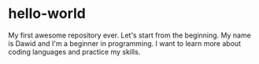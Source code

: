 # hello-world
My first awesome repository ever.
Let's start from the beginning. My name is Dawid and I'm a beginner in programming. I want to learn more about coding languages and practice my skills.
